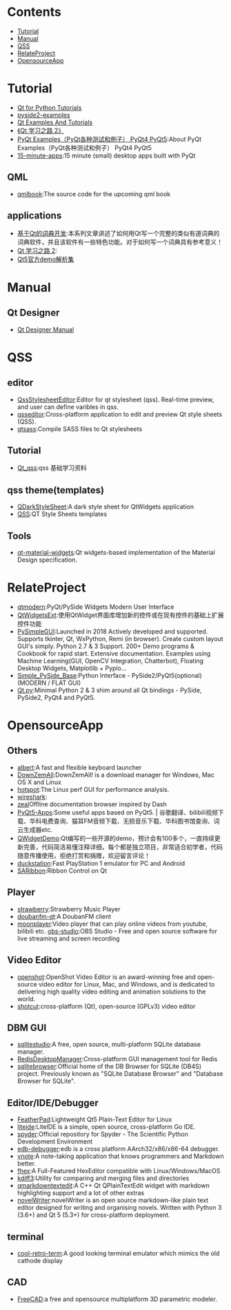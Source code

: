 # Contents

* [Tutorial](#Tutorial)
* [Manual](#Manual)
* [QSS](#QSS)
* [RelateProject](#RelateProject)
* [OpensourceApp](#OpensourceApp)

# Tutorial

* [Qt for Python Tutorials](https://doc.qt.io/qtforpython/tutorials/index.html)
* [pyside2-examples](https://github.com/pyside/pyside2-examples)
* [Qt Examples And Tutorials](https://doc.qt.io/qt-5/qtexamplesandtutorials.html)
* [《Qt 学习之路 2》](https://www.devbean.net/2012/08/qt-study-road-2-catelog/)
* [PyQt Examples（PyQt各种测试和例子） PyQt4 PyQt5](https://github.com/PyQt5/PyQt):About
PyQt Examples（PyQt各种测试和例子） PyQt4 PyQt5
* [15-minute-apps](https://github.com/learnpyqt/15-minute-apps):15 minute (small) desktop apps built with PyQt

## QML
* [qmlbook](https://github.com/qmlbook/qmlbook):The source code for the upcoming qml book

## applications
* [基于Qt的词典开发](https://www.kancloud.cn/tengweitw/tengwei):本系列文章讲述了如何用Qt写一个完整的类似有道词典的词典软件，并且该软件有一些特色功能。对于如何写一个词典具有参考意义！
* [Qt 学习之路 2](https://www.kancloud.cn/kancloud/qt-study-road-2):
* [Qt5官方demo解析集](https://www.kancloud.cn/cloudcastle/qt5-demo)

# Manual
## Qt Designer
* [Qt Designer Manual](https://doc.qt.io/qt-5/qtdesigner-manual.html)

# QSS
## editor
* [QssStylesheetEditor](https://github.com/hustlei/QssStylesheetEditor):Editor for qt stylesheet (qss). Real-time preview, and user can define varibles in qss.
* [qsseditor](https://github.com/smoked-herring/qsseditor):Cross-platform application to edit and preview Qt style sheets (QSS).
* [qtsass](https://github.com/spyder-ide/qtsass):Compile SASS files to Qt stylesheets

## Tutorial
* [Qt_qss](https://github.com/cocowts/Qt_qss):qss 基础学习资料

## qss theme(templates)
* [QDarkStyleSheet](https://github.com/ColinDuquesnoy/QDarkStyleSheet):A dark style sheet for QtWidgets application
* [QSS](https://github.com/GTRONICK/QSS):QT Style Sheets templates

## Tools
* [qt-material-widgets](https://github.com/laserpants/qt-material-widgets):Qt widgets-based implementation of the Material Design specification.

# RelateProject
* [qtmodern](https://github.com/gmarull/qtmodern):PyQt/PySide Widgets Modern User Interface
* [QtWidgetsExt](https://gitee.com/juanran2010/QtWidgetsExt):使用QtWidget界面库增加新的控件或在现有控件的基础上扩展控件功能
* [PySimpleGUI](https://github.com/PySimpleGUI/PySimpleGUI):Launched in 2018 Actively developed and supported. Supports tkinter, Qt, WxPython, Remi (in browser). Create custom layout GUI's simply. Python 2.7 & 3 Support. 200+ Demo programs & Cookbook for rapid start. Extensive documentation. Examples using Machine Learning(GUI, OpenCV Integration, Chatterbot), Floating Desktop Widgets, Matplotlib + Pyplo…
* [Simple_PySide_Base](https://github.com/Wanderson-Magalhaes/Simple_PySide_Base):Python Interface - PySide2/PyQt5(optional) (MODERN / FLAT GUI)
* [Qt.py](https://github.com/mottosso/Qt.py):Minimal Python 2 & 3 shim around all Qt bindings - PySide, PySide2, PyQt4 and PyQt5.

# OpensourceApp
## Others
* [albert](https://github.com/albertlauncher/albert):A fast and flexible keyboard launcher
* [DownZemAll](https://github.com/setvisible/DownZemAll):DownZemAll! is a download manager for Windows, Mac OS X and Linux
* [hotspot](https://github.com/KDAB/hotspot):The Linux perf GUI for performance analysis.
* [wireshark](https://github.com/wireshark/wireshark):
* [zeal](https://github.com/zealdocs/zeal)Offline documentation browser inspired by Dash
* [PyQt5-Apps](https://github.com/taseikyo/PyQt5-Apps):Some useful apps based on PyQt5. | 谷歌翻译、bilibili视频下载、华科电费查询、猫耳FM音频下载、无损音乐下载、华科图书馆查询、词云生成器etc.
* [QWidgetDemo](https://github.com/feiyangqingyun/QWidgetDemo):Qt编写的一些开源的demo，预计会有100多个，一直持续更新完善，代码简洁易懂注释详细，每个都是独立项目，非常适合初学者，代码随意传播使用，拒绝打赏和捐赠，欢迎留言评论！
* [duckstation](https://github.com/stenzek/duckstation):Fast PlayStation 1 emulator for PC and Android
* [SARibbon](https://github.com/czyt1988/SARibbon):Ribbon Control on Qt

## Player
* [strawberry](https://github.com/strawberrymusicplayer/strawberry):Strawberry Music Player
* [doubanfm-qt](https://github.com/zonyitoo/doubanfm-qt):A DoubanFM client
* [moonplayer](https://github.com/coslyk/moonplayer):Video player that can play online videos from youtube, bilibili etc.
[obs-studio](https://github.com/obsproject/obs-studio):OBS Studio - Free and open source software for live streaming and screen recording

## Video Editor
* [openshot](https://github.com/OpenShot/openshot-qt):OpenShot Video Editor is an award-winning free and open-source video editor for Linux, Mac, and Windows, and is dedicated to delivering high quality video editing and animation solutions to the world.
* [shotcut](https://github.com/mltframework/shotcut):cross-platform (Qt), open-source (GPLv3) video editor


## DBM GUI
* [sqlitestudio](https://github.com/pawelsalawa/sqlitestudio):A free, open source, multi-platform SQLite database manager.
* [RedisDesktopManager](https://github.com/uglide/RedisDesktopManager):Cross-platform GUI management tool for Redis
* [sqlitebrowser](https://github.com/sqlitebrowser/sqlitebrowser):Official home of the DB Browser for SQLite (DB4S) project. Previously known as "SQLite Database Browser" and "Database Browser for SQLite".

## Editor/IDE/Debugger
* [FeatherPad](https://github.com/tsujan/FeatherPad):Lightweight Qt5 Plain-Text Editor for Linux
* [liteide](https://github.com/visualfc/liteide):LiteIDE is a simple, open source, cross-platform Go IDE.
* [spyder](https://github.com/spyder-ide/spyder):Official repository for Spyder - The Scientific Python Development Environment
* [edb-debugger](https://github.com/eteran/edb-debugger):edb is a cross platform AArch32/x86/x86-64 debugger.
* [vnote](https://github.com/tamlok/vnote):A note-taking application that knows programmers and Markdown better.
* [fhex](https://github.com/echo-devim/fhex):A Full-Featured HexEditor compatible with Linux/Windows/MacOS
* [kdiff3](https://github.com/KDE/kdiff3):Utility for comparing and merging files and directories
* [qmarkdowntextedit](https://github.com/pbek/qmarkdowntextedit):A C++ Qt QPlainTextEdit widget with markdown highlighting support and a lot of other extras
* [novelWriter](https://github.com/vkbo/novelWriter):novelWriter is an open source markdown-like plain text editor designed for writing and organising novels. Written with Python 3 (3.6+) and Qt 5 (5.3+) for cross-platform deployment.

## terminal
* [cool-retro-term](https://github.com/Swordfish90/cool-retro-term):A good looking terminal emulator which mimics the old cathode display

## CAD
* [FreeCAD](https://github.com/FreeCAD/FreeCAD):a free and opensource multiplatform 3D parametric modeler.
